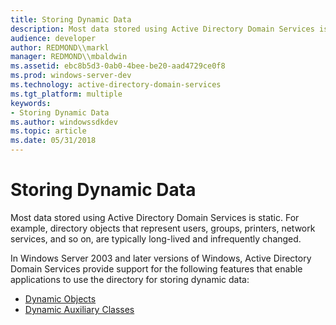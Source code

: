 ```yaml
---
title: Storing Dynamic Data
description: Most data stored using Active Directory Domain Services is static. For example, directory objects that represent users, groups, printers, network services, and so on, are typically long-lived and infrequently changed.
audience: developer
author: REDMOND\\markl
manager: REDMOND\\mbaldwin
ms.assetid: ebc8b5d3-0ab0-4bee-be20-aad4729ce0f8
ms.prod: windows-server-dev
ms.technology: active-directory-domain-services
ms.tgt_platform: multiple
keywords:
- Storing Dynamic Data
ms.author: windowssdkdev
ms.topic: article
ms.date: 05/31/2018
---
```


# Storing Dynamic Data

Most data stored using Active Directory Domain Services is static. For example, directory objects that represent users, groups, printers, network services, and so on, are typically long-lived and infrequently changed.

In Windows Server 2003 and later versions of Windows, Active Directory Domain Services provide support for the following features that enable applications to use the directory for storing dynamic data:

-   [Dynamic Objects](dynamic-objects.md)
-   [Dynamic Auxiliary Classes](dynamic-auxiliary-classes.md)

 

 




